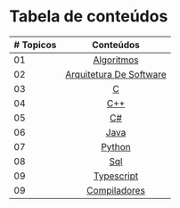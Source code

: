 # Tabela de conteúdos

|# Topicos| Conteúdos                                                |
|------|:---------------------------------------------------------:|
| 01  |  [Algoritmos](./c/README.md)|
| 02  |  [Arquitetura De Software](./cpp/README.md)|
| 03  |  [C](./c/README.md)|
| 04  |  [C++](./c++/README.md)|
| 05  |  [C#](./csharp/README.md)|
| 06  |  [Java](./java/README.md)|
| 07  |  [Python](./python/README.md)|
| 08  |  [Sql](./sql/README.md)|
| 09  |  [Typescript](./typescript/README.md)|
| 09  |  [Compiladores](./compiladores/README.md)|
